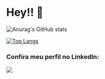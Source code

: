 # Hey!! 👋

<!--
**nathalyoliveira/NathalyOliveira** is a ✨ _special_ ✨ repository because its `README.md` (this file) appears on your GitHub profile.

Here are some ideas to get you started:

- 🔭 I’m currently working on ...
- 🌱 I’m currently learning ...
- 👯 I’m looking to collaborate on ...
- 🤔 I’m looking for help with ...
- 💬 Ask me about ...
- 📫 How to reach me: ...
- 😄 Pronouns: ...
- ⚡ Fun fact: ...
-->

![Anurag's GitHub stats](https://github-readme-stats.vercel.app/api?username=nathalyoliveira&show_icons=true&layout=compact&theme=highcontrast)

[![Top Langs](https://github-readme-stats.vercel.app/api/top-langs/?username=nathalyoliveira&layout=compact&theme=highcontrast)](https://github.com/anuraghazra/github-readme-stats)

<!-- 
### Confira meu perfil no LinkedIn: 
<a href="https://www.linkedin.com/in/nathaly-oliveira-1615b0201">
      <img src="https://neilpatel.com/wp-content/uploads/2017/05/LinkedIn.jpg" width="50" height="30"/>
    </a>
    
### LinkedIn

![pequenininho com (2)](https://user-images.githubusercontent.com/73591609/119849406-fa877600-bee2-11eb-8e90-206478ba845c.png)  


[Acesse clicando aqui!](https://www.linkedin.com/in/nathaly-oliveira-1615b0201)
-->
### Confira meu perfil no LinkedIn: 
<a href="https://www.linkedin.com/in/nathaly-oliveira-1615b0201">
      <img src="https://user-images.githubusercontent.com/73591609/119849406-fa877600-bee2-11eb-8e90-206478ba845c.png"/>
    </a>

 
